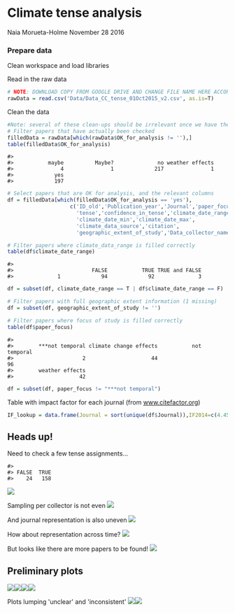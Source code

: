 Climate tense analysis
================
Naia Morueta-Holme
November 28 2016

### Prepare data

Clean workspace and load libraries

Read in the raw data

``` r
# NOTE: DOWNLOAD COPY FROM GOOGLE DRIVE AND CHANGE FILE NAME HERE ACCORDINGLY
rawData = read.csv('Data/Data_CC_tense_01Oct2015_v2.csv', as.is=T) 
```

Clean the data

``` r
#Note: several of these clean-ups should be irrelevant once we have the full dataset
# Filter papers that have actually been checked
filledData = rawData[which(rawData$OK_for_analysis != ''),]
table(filledData$OK_for_analysis)
```

    #> 
    #>           maybe          Maybe?              no weather effects 
    #>               4               1             217               1 
    #>             yes 
    #>             197

``` r
# Select papers that are OK for analysis, and the relevant columns
df = filledData[which(filledData$OK_for_analysis == 'yes'),
                    c('ID_old','Publication_year','Journal','paper_focus',
                      'tense','confidence_in_tense','climate_date_range',
                      'climate_date_min','climate_date_max',
                      'climate_data_source','citation',
                      'geographic_extent_of_study','Data_collector_name')]

# Filter papers where climate_data_range is filled correctly
table(df$climate_date_range)
```

    #> 
    #>                         FALSE           TRUE TRUE and FALSE 
    #>              1             94             92              3

``` r
df = subset(df, climate_date_range == T | df$climate_date_range == F)

# Filter papers with full geographic extent information (1 missing)
df = subset(df, geographic_extent_of_study != '')

# Filter papers where focus of study is filled correctly
table(df$paper_focus)
```

    #> 
    #>        ***not temporal climate change effects           not temporal 
    #>                      2                     44                     96 
    #>        weather effects 
    #>                     42

``` r
df = subset(df, paper_focus != "***not temporal")
```

Table with impact factor for each journal (from www.citefactor.org)

``` r
IF_lookup = data.frame(Journal = sort(unique(df$Journal)),IF2014=c(4.454, 5.469, 5.000, 13.042, 4.248, 5.694, 42.351, 9.809))
```

<!-- #-----------------# -->
<!-- # THE FUN BEGINS! # -->
<!-- #-----------------# -->
Heads up!
---------

Need to check a few tense assignments...

    #> 
    #> FALSE  TRUE 
    #>    24   158

![](01_Climate_tense_analysis_files/figure-markdown_github/unnamed-chunk-5-1.png)

Sampling per collector is not even ![](01_Climate_tense_analysis_files/figure-markdown_github/unnamed-chunk-6-1.png)

And journal representation is also uneven ![](01_Climate_tense_analysis_files/figure-markdown_github/unnamed-chunk-7-1.png)

How about representation across time? ![](01_Climate_tense_analysis_files/figure-markdown_github/unnamed-chunk-8-1.png)

But looks like there are more papers to be found! ![](01_Climate_tense_analysis_files/figure-markdown_github/unnamed-chunk-9-1.png)

Preliminary plots
-----------------

![](01_Climate_tense_analysis_files/figure-markdown_github/unnamed-chunk-12-1.png)![](01_Climate_tense_analysis_files/figure-markdown_github/unnamed-chunk-12-2.png)![](01_Climate_tense_analysis_files/figure-markdown_github/unnamed-chunk-12-3.png)![](01_Climate_tense_analysis_files/figure-markdown_github/unnamed-chunk-12-4.png)

Plots lumping 'unclear' and 'inconsistent' ![](01_Climate_tense_analysis_files/figure-markdown_github/unnamed-chunk-13-1.png)![](01_Climate_tense_analysis_files/figure-markdown_github/unnamed-chunk-13-2.png)
